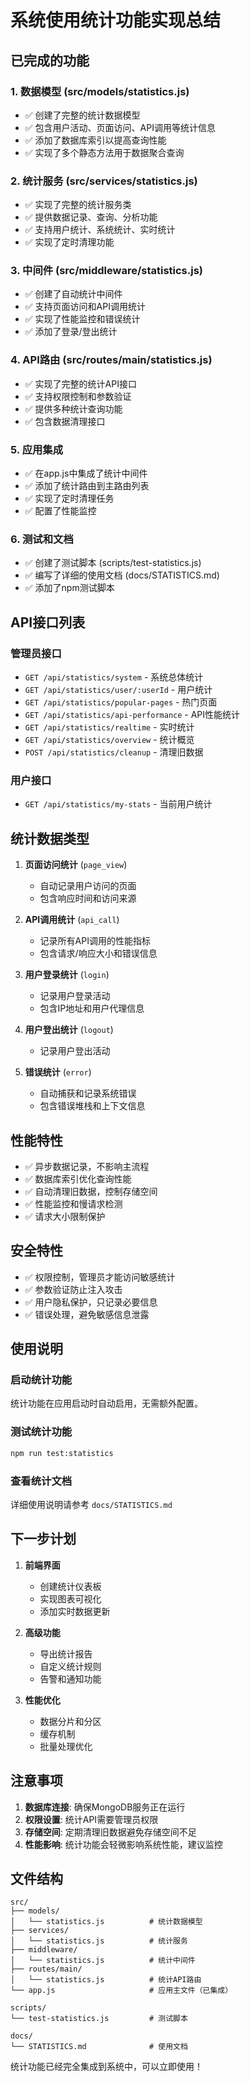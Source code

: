 # 系统使用统计功能实现总结

## 已完成的功能

### 1. 数据模型 (src/models/statistics.js)
- ✅ 创建了完整的统计数据模型
- ✅ 包含用户活动、页面访问、API调用等统计信息
- ✅ 添加了数据库索引以提高查询性能
- ✅ 实现了多个静态方法用于数据聚合查询

### 2. 统计服务 (src/services/statistics.js)
- ✅ 实现了完整的统计服务类
- ✅ 提供数据记录、查询、分析功能
- ✅ 支持用户统计、系统统计、实时统计
- ✅ 实现了定时清理功能

### 3. 中间件 (src/middleware/statistics.js)
- ✅ 创建了自动统计中间件
- ✅ 支持页面访问和API调用统计
- ✅ 实现了性能监控和错误统计
- ✅ 添加了登录/登出统计

### 4. API路由 (src/routes/main/statistics.js)
- ✅ 实现了完整的统计API接口
- ✅ 支持权限控制和参数验证
- ✅ 提供多种统计查询功能
- ✅ 包含数据清理接口

### 5. 应用集成
- ✅ 在app.js中集成了统计中间件
- ✅ 添加了统计路由到主路由列表
- ✅ 实现了定时清理任务
- ✅ 配置了性能监控

### 6. 测试和文档
- ✅ 创建了测试脚本 (scripts/test-statistics.js)
- ✅ 编写了详细的使用文档 (docs/STATISTICS.md)
- ✅ 添加了npm测试脚本

## API接口列表

### 管理员接口
- `GET /api/statistics/system` - 系统总体统计
- `GET /api/statistics/user/:userId` - 用户统计
- `GET /api/statistics/popular-pages` - 热门页面
- `GET /api/statistics/api-performance` - API性能统计
- `GET /api/statistics/realtime` - 实时统计
- `GET /api/statistics/overview` - 统计概览
- `POST /api/statistics/cleanup` - 清理旧数据

### 用户接口
- `GET /api/statistics/my-stats` - 当前用户统计

## 统计数据类型

1. **页面访问统计** (`page_view`)
   - 自动记录用户访问的页面
   - 包含响应时间和访问来源

2. **API调用统计** (`api_call`)
   - 记录所有API调用的性能指标
   - 包含请求/响应大小和错误信息

3. **用户登录统计** (`login`)
   - 记录用户登录活动
   - 包含IP地址和用户代理信息

4. **用户登出统计** (`logout`)
   - 记录用户登出活动

5. **错误统计** (`error`)
   - 自动捕获和记录系统错误
   - 包含错误堆栈和上下文信息

## 性能特性

- ✅ 异步数据记录，不影响主流程
- ✅ 数据库索引优化查询性能
- ✅ 自动清理旧数据，控制存储空间
- ✅ 性能监控和慢请求检测
- ✅ 请求大小限制保护

## 安全特性

- ✅ 权限控制，管理员才能访问敏感统计
- ✅ 参数验证防止注入攻击
- ✅ 用户隐私保护，只记录必要信息
- ✅ 错误处理，避免敏感信息泄露

## 使用说明

### 启动统计功能
统计功能在应用启动时自动启用，无需额外配置。

### 测试统计功能
```bash
npm run test:statistics
```

### 查看统计文档
详细使用说明请参考 `docs/STATISTICS.md`

## 下一步计划

1. **前端界面**
   - 创建统计仪表板
   - 实现图表可视化
   - 添加实时数据更新

2. **高级功能**
   - 导出统计报告
   - 自定义统计规则
   - 告警和通知功能

3. **性能优化**
   - 数据分片和分区
   - 缓存机制
   - 批量处理优化

## 注意事项

1. **数据库连接**: 确保MongoDB服务正在运行
2. **权限设置**: 统计API需要管理员权限
3. **存储空间**: 定期清理旧数据避免存储空间不足
4. **性能影响**: 统计功能会轻微影响系统性能，建议监控

## 文件结构

```
src/
├── models/
│   └── statistics.js          # 统计数据模型
├── services/
│   └── statistics.js          # 统计服务
├── middleware/
│   └── statistics.js          # 统计中间件
├── routes/main/
│   └── statistics.js          # 统计API路由
└── app.js                     # 应用主文件（已集成）

scripts/
└── test-statistics.js         # 测试脚本

docs/
└── STATISTICS.md              # 使用文档
```

统计功能已经完全集成到系统中，可以立即使用！ 